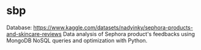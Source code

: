 # sbp
Database: https://www.kaggle.com/datasets/nadyinky/sephora-products-and-skincare-reviews
Data analysis of Sephora product's feedbacks using MongoDB NoSQL queries and optimization with Python.
